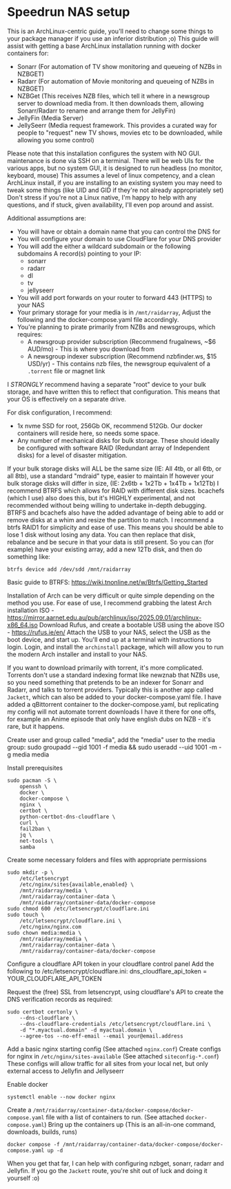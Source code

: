 # Speedrun NAS setup

This is an ArchLinux-centric guide, you'll need to change some things to your package manager if you use an inferior distribution ;o)
This guide will assist with getting a base ArchLinux installation running with docker containers for:
- Sonarr (For automation of TV show monitoring and queueing of NZBs in NZBGET)
- Radarr (For automation of Movie monitoring and queueing of NZBs in NZBGET)
- NZBGet (This receives NZB files, which tell it where in a newsgroup server to download media from. It then downloads them, allowing Sonarr/Radarr to rename and arrange them for JellyFin)
- JellyFin (Media Server)
- JellySeerr (Media request framework. This provides a curated way for people to "request" new TV shows, movies etc to be downloaded, while allowing you some control)

Please note that this installation configures the system with NO GUI. maintenance is done via SSH on a terminal.
There will be web UIs for the various apps, but no system GUI, it is designed to run headless (no monitor, keyboard, mouse)
This assumes a level of linux competency, and a clean ArchLinux install, if you are installing to an existing system you may need to tweak some things (like UID and GID if they're not already appropriately set)
Don't stress if you're not a Linux native, I'm happy to help with any questions, and if stuck, given availability, I'll even pop around and assist.

Additional assumptions are:

- You will have or obtain a domain name that you can control the DNS for
- You will configure your domain to use CloudFlare for your DNS provider
- You will add the either a wildcard subdomain or the following subdomains A record(s) pointing to your IP:
  - sonarr
  - radarr
  - dl
  - tv
  - jellyseerr
- You will add port forwards on your router to forward 443 (HTTPS) to your NAS
- Your primary storage for your media is in `/mnt/raidarray`, Adjust the following and the docker-compose.yaml file accordingly.
- You're planning to pirate primarily from NZBs and newsgroups, which requires:
  - A newsgroup provider subscription (Recommend frugalnews, ~$6 AUD/mo) - This is where you download from
  - A newsgroup indexer subscription  (Recommend nzbfinder.ws, $15 USD/yr) - This contains nzb files, the newsgroup equivalent of a `.torrent` file or magnet link

I *STRONGLY* recommend having a separate "root" device to your bulk storage, and have written this to reflect that configuration.
This means that your OS is effectively on a separate drive.

For disk configuration, I recommend:
- 1x nvme SSD for root, 256Gb OK, recommend 512Gb. Our docker containers will reside here, so needs some space.
- Any number of mechanical disks for bulk storage. These should ideally be configured with software RAID (Redundant array of Independent disks) for a level of disaster mitigation.

If your bulk storage disks will ALL be the same size (IE: All 4tb, or all 6tb, or all 8tb), use a standard "mdraid" type, easier to maintain
If however your bulk storage disks will differ in size, (IE: 2x6tb + 1x2Tb + 1x4Tb + 1x12Tb) I recommend BTRFS which allows for RAID with different disk sizes.
bcachefs (which I use) also does this, but it's HIGHLY experimental, and not recommended without being willing to undertake in-depth debugging.
BTRFS and bcachefs also have the added advantage of being able to add or remove disks at a whim and resize the partition to match.
I recommend a btrfs RAID1 for simplicity and ease of use. This means you should be able to lose 1 disk without losing any data.
You can then replace that disk, rebalance and be secure in that your data is still present.
So you can (for example) have your existing array, add a new 12Tb disk, and then do something like:
```
btrfs device add /dev/sdd /mnt/raidarray
```
Basic guide to BTRFS: https://wiki.tnonline.net/w/Btrfs/Getting_Started

Installation of Arch can be very difficult or quite simple depending on the method you use.
For ease of use, I recommend grabbing the latest Arch installation ISO - https://mirror.aarnet.edu.au/pub/archlinux/iso/2025.09.01/archlinux-x86_64.iso
Download Rufus, and create a bootable USB using the above ISO - https://rufus.ie/en/
Attach the USB to your NAS, select the USB as the boot device, and start up. You'll end up at a terminal with instructions to login.
Login, and install the `archinstall` package, which will allow you to run the modern Arch installer and install to your NAS.

If you want to download primarily with torrent, it's more complicated.
Torrents don't use a standard indexing format like newznab that NZBs use, so you need something that pretends to be an indexer for Sonarr and Radarr, and talks to torrent providers.
Typically this is another app called `Jackett`, which can also be added to your docker-compose.yaml file.
I have added a qBittorrent container to the docker-compose.yaml, but replicating my config will not automate torrent downloads
I have it there for one offs, for example an Anime episode that only have english dubs on NZB - it's rare, but it happens.

Create user and group called "media", add the "media" user to the media group:
    sudo groupadd --gid 1001 -f media && sudo useradd --uid 1001 -m -g media media

Install prerequisites
```
sudo pacman -S \
    openssh \
    docker \
    docker-compose \
    nginx \
    certbot \
    python-certbot-dns-cloudflare \
    curl \
    fail2ban \
    jq \
    net-tools \
    samba
```

Create some necessary folders and files with appropriate permissions
```
sudo mkdir -p \
    /etc/letsencrypt
    /etc/nginx/sites{available,enabled} \
    /mnt/raidarray/media \
    /mnt/raidarray/container-data \
    /mnt/raidarray/container-data/docker-compose
sudo chmod 600 /etc/letsencrypt/cloudflare.ini
sudo touch \
    /etc/letsencrypt/cloudflare.ini \
    /etc/nginx/nginx.com
sudo chown media:media \
    /mnt/raidarray/media \
    /mnt/raidarray/container-data \
    /mnt/raidarray/container-data/docker-compose
```
Configure a cloudflare API token in your cloudflare control panel
Add the following to /etc/letsencrypt/cloudflare.ini:
    dns_cloudflare_api_token = YOUR_CLOUDFLARE_API_TOKEN

Request the (free) SSL from letsencrypt, using cloudflare's API to create the DNS verification records as required:
```
sudo certbot certonly \
    --dns-cloudflare \
    --dns-cloudflare-credentials /etc/letsencrypt/cloudflare.ini \
    -d "*.myactual.domain" -d myactual.domain \
    --agree-tos --no-eff-email --email your@email.address
```

Add a basic nginx starting config (See attached `nginx.conf`)
Create configs for nginx in `/etc/nginx/sites-available` (See attached `siteconfig-*.conf`)
These configs will allow traffic for all sites from your local net, but only external access to Jellyfin and Jellyseerr


Enable docker
```
systemctl enable --now docker nginx
```

Create a `/mnt/raidarray/container-data/docker-compose/docker-compose.yaml` file with a list of containers to run. (See attached `docker-compose.yaml`)
Bring up the containers up (This is an all-in-one command, downloads, builds, runs)
```
docker compose -f /mnt/raidarray/container-data/docker-compose/docker-compose.yaml up -d
```

When you get that far, I can help with configuring nzbget, sonarr, radarr and Jellyfin.
If you go the `Jackett` route, you're shit out of luck and doing it yourself :o)

